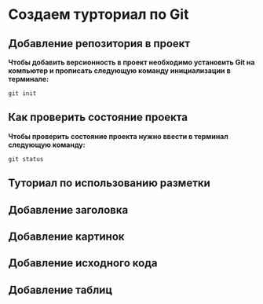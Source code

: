 # Создаем турториал по Git

## Добавление репозитория в проект

**Чтобы добавить версионность в проект необходимо установить Git на компьютер и прописать следующую команду инициализации в терминале:**
```fix
git init
```

## Как проверить состояние проекта

**Чтобы проверить состояние проекта нужно ввести в терминал следующую команду:**
```fix
git status
```
## Туториал по использованию разметки

## Добавление заголовка

## Добавление картинок

## Добавление исходного кода

## Добавление таблиц